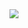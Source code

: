 <img src="https://github-readme-stats.vercel.app/api?username=BronLau&show_icons=true&icon_color=0366d6&text_color=24292e&bg_color=fff&hide_title=false" />





